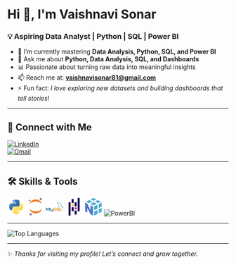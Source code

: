 # Hi 👋, I'm Vaishnavi Sonar  
### 💡 Aspiring Data Analyst | Python | SQL | Power BI  

- 🌱 I’m currently mastering **Data Analysis, Python, SQL, and Power BI**  
- 💬 Ask me about **Python, Data Analysis, SQL, and Dashboards**  
- 📊 Passionate about turning raw data into meaningful insights  
- 📫 Reach me at: **vaishnavisonar81@gmail.com**  
- ⚡ Fun fact: *I love exploring new datasets and building dashboards that tell stories!*  

---

## 🔗 Connect with Me  
[![LinkedIn](https://img.shields.io/badge/LinkedIn-blue?logo=linkedin&logoColor=white)](https://www.linkedin.com/in/vaishnavi-sonar-/)  
[![Gmail](https://img.shields.io/badge/Gmail-red?logo=gmail&logoColor=white)](mailto:vaishnavisonar81@gmail.com)  

---

## 🛠️ Skills & Tools  
<p>
  <img src="https://raw.githubusercontent.com/devicons/devicon/master/icons/python/python-original.svg" alt="Python" width="40" height="40"/>
  <img src="https://raw.githubusercontent.com/devicons/devicon/master/icons/jupyter/jupyter-original.svg" alt="Jupyter" width="40" height="40"/>
  <img src="https://raw.githubusercontent.com/devicons/devicon/master/icons/mysql/mysql-original-wordmark.svg" alt="MySQL" width="40" height="40"/>
  <img src="https://raw.githubusercontent.com/devicons/devicon/master/icons/pandas/pandas-original.svg" alt="Pandas" width="40" height="40"/>
  <img src="https://raw.githubusercontent.com/devicons/devicon/master/icons/numpy/numpy-original.svg" alt="NumPy" width="40" height="40"/>
  <img src="https://raw.githubusercontent.com/devicons/devicon/master/icons/powerbi/powerbi-original.svg" alt="PowerBI" width="40" height="40"/>
</p>  

---

![Top Languages](https://github-readme-stats.vercel.app/api/top-langs/?username=vaishnavisonar14&layout=compact&theme=radical)  

---


✨ *Thanks for visiting my profile! Let’s connect and grow together.*  

